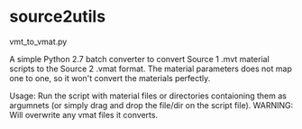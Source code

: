 # source2utils

vmt_to_vmat.py

A simple Python 2.7 batch converter to convert Source 1 .mvt material scripts to the Source 2 .vmat format.
The material parameters does not map one to one, so it won't convert the materials perfectly. 

Usage: Run the script with material files or directories contaioning them as argumnets (or simply drag and drop the file/dir on the script file). WARNING: Will overwrite any vmat files it converts.